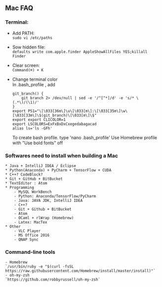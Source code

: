 ## Mac FAQ


### Terminal:  
* Add PATH:     
	`sudo vi /etc/paths`

* Sow hidden file:   
	`defaults write com.apple.finder AppleShowAllFiles YES;killall Finder`

* Clear screen:  
	`Command(⌘) + K`

* Change terminal color   
	In .bash_profile , add
	```
	git_branch() {
		git branch 2> /dev/null | sed -e '/^[^*]/d' -e 's/* \(.*\)/(\1)/'
	}
	export PS1="\[\033[36m\]\u\[\033[m\]:\[\033[35m\]\w\[\033[33m\]\$(git_branch)\[\033[m\]\$"
	export export CLICOLOR=1
	export LSCOLORS=ExFxBxDxCxegedabagacad
	alias ls='ls -GFh'
	```
	To create bash profile. type 'nano .bash_profile'
	Use Homebrew profile with "Use bold fonts" off

### Softwares need to install when building a Mac   
	* Java + IntelliJ IDEA / Eclipse
	* Python(Anaconda) + PyCharm + TensorFlow + CUDA
	* C++? CodeBlock?
	* Git + GitHub + BitBucket
	* TextEditor : Atom
	* Programming
		- MySQL WorkBench
		- Python: Anaconda/TensorFlow/PyCharm
		- Java: JAVA JDK, IntelliJ IDEA
		- C++?
		- Git + Github + BitBucket
		- Atom
		- OCaml + rlWrap (Homebrew)
		- Latex: MacTex
	* Other
		- VLC Player
		- MS Office 2016
		- QNAP Sync


### Command-line tools
	- Homebrew
	`/usr/bin/ruby -e "$(curl -fsSL https://raw.githubusercontent.com/Homebrew/install/master/install)"`
	- oh-my-zsh
	`https://github.com/robbyrussell/oh-my-zsh`
